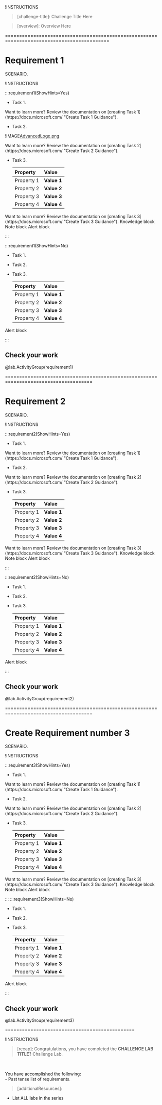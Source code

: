 !INSTRUCTIONS[](https://raw.githubusercontent.com/LODSContent/Challenge-V3-Framework/main/Templates/Sections/Intro.md)

>[challenge-title]: Challenge Title Here

>[overview]: Overview Here

===========================================================================================

# Requirement 1

SCENARIO.

!INSTRUCTIONS[](https://raw.githubusercontent.com/LODSContent/Challenge-V3-Framework/main/selectDifficultyToggle.md)

:::requirement1(ShowHints=Yes)

- Task 1.

<span class = "hint-icon"  title="Creating Task 1 Guidance." >
Want to learn more? Review the documentation on [creating Task 1](https://docs.microsoft.com/ "Create Task 1 Guidance").
</span>

- Task 2.

 !IMAGE[AdvancedLogo.png](AdvancedLogo.png)

<span class = "hint-icon"  title="Creating Task 2 Guidance." >
Want to learn more? Review the documentation on [creating Task 2](https://docs.microsoft.com/ "Create Task 2 Guidance").
</span>

- Task 3.

    |Property|Value| 
    |:--|:--| 
    |Property 1|**Value 1**| 
    |Property 2|**Value 2**|
    |Property 3|**Value 3**|
    |Property 4|**Value 4**|
    
<span class = "hint-icon"  title="Creating Task 3 Guidance." >
Want to learn more? Review the documentation on [creating Task 3](https://docs.microsoft.com/ "Create Task 3 Guidance").
</span>

<span class = "know-icon" title="Brief description of knowledge item." >
Knowledge block
</span>

<span class = "info-icon"  title="Brief description of note." >
Note block 
</span>

<span class = "warn-icon" title="Brief description of alert."  >
Alert block 
</span>

:::

:::requirement1(ShowHints=No)

- Task 1.

- Task 2.

- Task 3.

    |Property|Value| 
    |:--|:--| 
    |Property 1|**Value 1**| 
    |Property 2|**Value 2**|
    |Property 3|**Value 3**|
    |Property 4|**Value 4**|

<span class = "warn-icon" title="Brief description of alert."  >
Alert block 
</span>

:::

## Check your work

@lab.ActivityGroup(requirement1)

=====================================================================================

# Requirement 2

SCENARIO.

!INSTRUCTIONS[](https://raw.githubusercontent.com/LODSContent/Challenge-V3-Framework/main/Templates/Sections/Toggle.md) 

:::requirement2(ShowHints=Yes)

- Task 1.

<span class = "hint-icon"  title="Creating Task 1 Guidance." >
Want to learn more? Review the documentation on [creating Task 1](https://docs.microsoft.com/ "Create Task 1 Guidance").
</span>

- Task 2.

<span class = "hint-icon"  title="Creating Task 2 Guidance." >
Want to learn more? Review the documentation on [creating Task 2](https://docs.microsoft.com/ "Create Task 2 Guidance").
</span>

- Task 3.

    |Property|Value| 
    |:--|:--| 
    |Property 1|**Value 1**| 
    |Property 2|**Value 2**|
    |Property 3|**Value 3**|
    |Property 4|**Value 4**|

<span class = "hint-icon"  title="Creating Task 3 Guidance." >
Want to learn more? Review the documentation on [creating Task 3](https://docs.microsoft.com/ "Create Task 3 Guidance").
</span>

<span class = "know-icon" title="Brief description of knowledge item." >
Knowledge block
</span>

<span class = "info-icon"  title="Brief description of note." >
Note block 
</span>

<span class = "warn-icon" title="Brief description of alert."  >
Alert block 
</span>

:::

:::requirement2(ShowHints=No)

- Task 1.

- Task 2.

- Task 3.

    |Property|Value| 
    |:--|:--| 
    |Property 1|**Value 1**| 
    |Property 2|**Value 2**|
    |Property 3|**Value 3**|
    |Property 4|**Value 4**|

<span class = "warn-icon" title="Brief description of alert."  >
Alert block 
</span>

:::

## Check your work

@lab.ActivityGroup(requirement2)

=====================================================================================

# Create Requirement number 3

SCENARIO. 

!INSTRUCTIONS[](https://raw.githubusercontent.com/LODSContent/Challenge-V3-Framework/main/Templates/Sections/Toggle.md) 

:::requirement3(ShowHints=Yes)

- Task 1.

<span class = "hint-icon"  title="Creating Task 1 Guidance." >
Want to learn more? Review the documentation on [creating Task 1](https://docs.microsoft.com/ "Create Task 1 Guidance").
</span>

- Task 2.

<span class = "hint-icon"  title="Creating Task 2 Guidance." >
Want to learn more? Review the documentation on [creating Task 2](https://docs.microsoft.com/ "Create Task 2 Guidance").
</span>

- Task 3.

    |Property|Value| 
    |:--|:--| 
    |Property 1|**Value 1**| 
    |Property 2|**Value 2**|
    |Property 3|**Value 3**|
    |Property 4|**Value 4**|

<span class = "hint-icon"  title="Creating Task 3 Guidance." >
Want to learn more? Review the documentation on [creating Task 3](https://docs.microsoft.com/ "Create Task 3 Guidance").
</span>

<span class = "know-icon" title="Brief description of knowledge item." >
Knowledge block
</span>

<span class = "info-icon"  title="Brief description of note." >
Note block 
</span>

<span class = "warn-icon" title="Brief description of alert."  >
Alert block 
</span>

:::
:::requirement3(ShowHints=No)

- Task 1.

- Task 2.

- Task 3.

    |Property|Value| 
    |:--|:--| 
    |Property 1|**Value 1**| 
    |Property 2|**Value 2**|
    |Property 3|**Value 3**|
    |Property 4|**Value 4**|

<span class = "warn-icon" title="Brief description of alert."  >
Alert block 
</span>

:::

## Check your work

@lab.ActivityGroup(requirement3)

==============================================

!INSTRUCTIONS[](https://raw.githubusercontent.com/LODSContent/Challenge-V3-Framework/main/Templates/Sections/Summary.md)

>[recap]:
Congratulations, you have completed the **CHALLENGE LAB TITLE?** Challenge Lab.
<br>
<br>
You have accomplished the following:
<br>
- Past tense list of requirements.

>[additionalResources]:

- List ALL labs in the series

